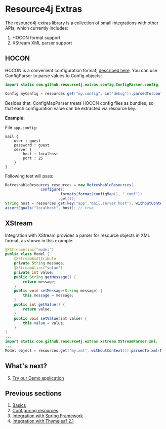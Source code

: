Resource4j Extras
=================================

The resource4j-extras library is a collection of small integrations with other APIs, which currently includes:
1. HOCON format support
2. XStream XML parser support

HOCON
-------------
HOCON is a convenient configuration format,
[described here](https://github.com/typesafehub/config/blob/master/HOCON.md).
You can use ConfigParser to parse values to Config objects:
```Java
import static com.github.resource4j.extras.config.ConfigParser.config;

Config myConfig = resources.get("my.config", in("debug")).parsedTo(config()).asIs();
```

Besides that, ConfigMapParser treats HOCON config files as bundles, so that each configuration
value can be extracted via resource key.

**Example:**

File `app.config`:
```
mail {
    user : guest
    password : guest
    server {
        host : localhost
        port : 25
    }
}
```
Following test will pass:
```Java
RefreshableResources resources = new RefreshableResources(
                configure()
                        .formats(format(configMap(), ".conf"))
                        .get());
String host = resources.get(key("app","mail.server.host"), withoutContext()).asIs();
assertEquals("localhost", host); // true
```

XStream
-------------
Integration with XStream provides a parser for resource objects in XML format, as shown in this example:
```Java
@XStreamAlias("model")
public class Model {
    @XStreamAsAttribute
    private String message;
    @XStreamAlias("value")
    private int value;
    public String getMessage() {
        return message;
    }
    public void setMessage(String message) {
        this.message = message;
    }
    public int getValue() {
        return value;
    }
    public void setValue(int value) {
        this.value = value;
    }
}
...
import static com.github.resource4j.extras.xstream.XStreamParser.xml;
...
Model object = resources.get("my.xml", withoutContext()).parsedTo(xml(Model.class)).asIs();
```

What's next?
----------
5. [Try our Demo application](../demo/README.md)

Previous sections
-----------------
1. [Basics](Basics.md)
2. [Configuring resources](Configuration.md)
3. [Integration with Spring Framework](SpringIntegration.md)
4. [Integration with Thymeleaf 2.1](ThymeleafIntegration.md)

